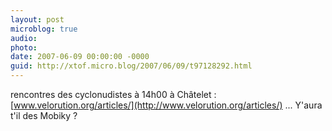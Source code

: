 ```yaml
---
layout: post
microblog: true
audio: 
photo: 
date: 2007-06-09 00:00:00 -0000
guid: http://xtof.micro.blog/2007/06/09/t97128292.html
---
```

rencontres des cyclonudistes  à 14h00 à Châtelet  : [www.velorution.org/articles/](http://www.velorution.org/articles/) ... Y'aura t'il des Mobiky ?
